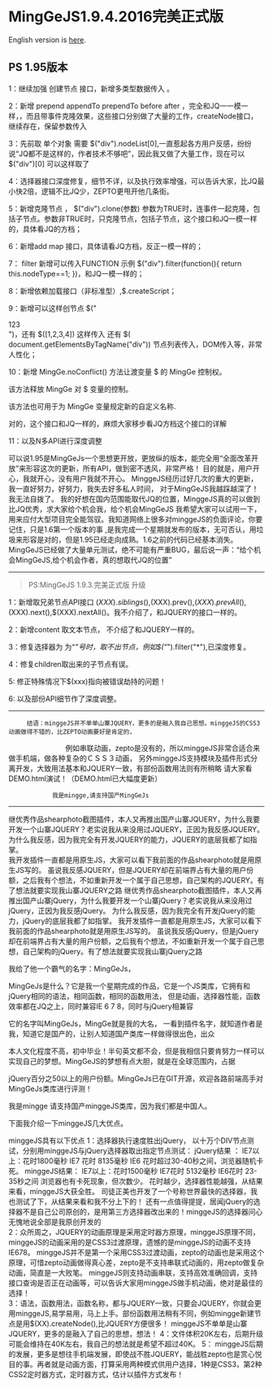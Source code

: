 # MingGeJS1.9.4.2016完美正式版

 English version is [here](README_en.md).
 
 
 
 
 
 PS 1.95版本
 ----------------------------------------------------------------
 1：继续加强 创建节点  接口，新增多类型数据传入 。
 

  2：新增 prepend appendTo prependTo before after ，完全和JQ一一模一样，，而且带事件克隆效果，这些接口分别做了大量的工作，createNode接口，继续存在，保留参数传入


  3：先前取 单个对象 需要  $("div").nodeList[0],一直惹起各方用户反感，纷纷说“JQ都不是这样的，作者技术不够吧”，因此我又做了大量工作，现在可以$("div")[0] 可以这样取了


 4：选择器接口深度修复，细节不详，以及执行效率增强，可以告诉大家，比JQ最小快2倍，逻辑不比JQ少，ZEPTO更甩开他几条街。


  5：新增克隆节点 ， $("div").clone(参数) 参数为TRUE时，连事件一起克隆，包括子节点。参数非TRUE时，只克隆节点，包括子节点，这个接口和JQ一模一样的，具体看JQ的方档；


   6：新增add  map 接口，具体请看JQ方档，反正一模一样的；


   7： filter 新增可以传入FUNCTION 示例  $("div").filter(function(){ return this.nodeType==1;  })，和JQ一模一样的；


   8：新增依赖加载接口（非标准型）,$.createScript；


   9：新增可以这样创节点 $("<div>123</div>")，还有  $([1,2,3,4]) 这样传入   还有  $( document.getElementsByTagName("div")) 节点列表传入，DOM传入等，非常人性化；


   10：新增 MingGe.noConflict() 方法让渡变量 $ 的 MingGe 控制权。

该方法释放  MingGe 对 $ 变量的控制。

 该方法也可用于为  MingGe 变量规定新的自定义名称.

对的，这个接口和JQ一样的，麻烦大家移步看JQ方档这个接口的详解


 11：以及N多API进行深度调整


  可以说1.95是MingGeJs一个思想更开放，更放纵的版本，能完全用“全面改革开放”来形容这次的更新，所有API，做到密不透风，非常严格！
  目的就是，用户开心，我就开心，没有用户我就不开心。 MinggeJS经历过好几次的重大的更新，我一直好努力，好努力，我失去好多私人时间，
  对于MingGeJS我越踩越深了！我无法自拨了。
  我的好想在国内范围能取代JQ的位置，MinggeJS真的可以做到比JQ优秀，求大家给个机会我，给个机会MingGeJS
  我希望大家可以试用一下，用来应付大型项目完全能驾驭。我知道网络上很多对minggeJS的负面评论，你要记住，只是1.6第一个版本的事
 ,是我完成一个星期就发布的版本，无可否认，用垃圾来形容是对的，但是1.95已经走向成熟。1.6之前的代码已经基本消失。 
  MingGeJS已经做了大量单元测试，绝不可能有严重BUG，最后说一声：“给个机会MingGeJS,给个机会作者，真的想取代JQ的位置”



---


>PS:MingGeJS 1.9.3.完美正式版 升级

1：新增取兄弟节点API接口 $(XXX).siblings(),$(XXX).prev(),$(XXX).prevAll(),$(XXX).next(),$(XXX).nextAll()。我不介绍了，和JQUERY的接口一样的。

2：新增content 取文本节点， 不介绍了和JQUERY一样的。

3：修复选择器为 为“*”号时，取不出节点，例如$("*").filter("*"),已深度修复。

4：修复children取出来的子节点有误。

5: 修正特殊情况下$(xxx)指向被错误劫持的问题！

6: 以及部份API细节作了深度调整。

------------------------------------------------------------------------------------------------


         结语：minggeJS并不单单山寨JQUERY，更多的是融入我自己思想。minggeJS的CSS3动画做得不错的，比ZEPTO动画要好是肯定的，
　　　　　　　　例如串联动画，zepto是没有的，所以minggeJS非常合适合来做手机端，做各种复杂的ＣＳＳ３动画，
                另外minggeJS支持模块及插件形式分离开发，大致用法基本和JQUERY一致，有部份函数用法则有所稍略
                请大家看DEMO.html演试！（DEMO.html已大幅度更新）

                我是mingge,请支持国产MingGeJs



------------
继优秀作品shearphoto截图插件，本人又再推出国产山寨JQUERY，为什么我要开发一个山寨JQUERY？老实说我从来没用过JQUERY，正因为我反感JQUERY。
为什么我反感，因为我完全有开发JQUERY的能力，JQUERY的底层我都了如指掌。  
我开发插件一直都是用原生JS，大家可以看下我前面的作品shearphoto就是用原生JS写的。  虽说我反感JQUERY，但是JQUERY却在前端界占有大量的用户份额，之后我有个想法，不如重新开发一个属于自己思想，自己架构的JQUERY。有了想法就要实现我山寨JQUERY之路
继优秀作品shearphoto截图插件，本人又再推出国产山寨jQuery，为什么我要开发一个山寨jQuery？老实说我从来没用过jQuery，正因为我反感jQuery。
为什么我反感，因为我完全有开发jQuery的能力，jQuery的底层我都了如指掌。
我开发插件一直都是用原生JS，大家可以看下我前面的作品shearphoto就是用原生JS写的。  虽说我反感jQuery，但是jQuery却在前端界占有大量的用户份额，之后我有个想法，不如重新开发一个属于自己思想，自己架构的jQuery。有了想法就要实现我山寨jQuery之路

我给了他一个霸气的名字：MingGeJs，  

MingGeJs是什么？它是我一个星期完成的作品，它是一个JS类库，它拥有和jQuery相同的语法，相同函数，相同的函数用法， 但是动画，选择器性能，函数
效率都在JQ之上，同时兼容IE 6 7 8，同时与jQuery相兼容

它的名字叫MingGeJs，MingGe就是我的大名， 一看到插件名字，就知道作者是我，知道它是国产的，让别人知道国产类库一样做得很出色，出众

本人文化程度不高，初中毕业！半句英文都不会，但是我相信只要肯努力一样可以实现自己的梦想。MingGeJS的梦想有点大胆，就是在全球范围内，占据

jQuery百分之50以上的用户份额。MingGeJs已在GIT开源，欢迎各路前端高手对MingGeJs类库进行评测！  

我是mingge    请支持国产minggeJS类库，因为我们都是中国人。    

下面我介绍一下minggeJS几大优点。

minggeJS具有以下优点
1：选择器执行速度胜出jQuery，
   以十万个DIV节点测试，分别用minggeJS与jQuery选择器取出指定节点测试：
 jQuery结果 ：     IE7以上：花时1800毫秒   IE7 花时   8135毫秒     IE6   花时超过30-40秒之间，浏览器随机卡死。
 minggeJS结果：    IE7以上：花时1500毫秒   IE7花时    5132毫秒      IE6花时 23-35秒之间   浏览器也有卡死现象，但次数少。
  花时越少，选择器性能越强，从结果来看，minggeJS大获全胜。    司徒正美也开发了一个号称世界最快的选择器，我也测试了下，从结果来看和我不分上下的！
  还有一点值得提提，居闻jQuery的选择器不是自己公司原创的，是用第三方选择器改出来的！minggeJS的选择器问心无愧地说全部是我原创开发的   
2：众所周之，JQUERY的动画原理是采用定时器方原理，minggeJS原理不同，minggeJS的动画采用的是CSS3过渡原理，遗憾的是minggeJS的动画不支持IE678。 minggeJS并不是第一个采用CSS3过渡动画，zepto的动画也是采用这个原理，可惜zepto动画做得真心差，zepto是不支持串联式动画的，用zepto做复杂动画，简直是一大败笔。   minggeJS则支持动画串联，支持高效准确回调，支持接口查询是否正在动画等，可以告诉大家用minggeJS做手机动画，绝对是最佳的选择！      
3：语法，函数用法，函数名称，都与JQUERY一致，只要会JQUERY，你就会更用minggeJS,易学易用，马上上手。部份函数用法稍有不同，例如mingge新建节点是用$(XX).createNode(),比JQUERY方便很多！
  minggeJS不单单是山寨JQUERY，更多的是融入了自己的思想，想法！
4：文件体积20K左右，后期升级可能会维持在40K左右，我自己的想法就是希望不超过40K。
5： minggeJS后期的发展，更多是想往手机端发展，即使战不胜JQUERY，能战胜zepto也是赏心悦目的事。再者就是动画方面，打算采用两种模式供用户选择，1种是CSS3，第2种CSS2定时器方式，定时器方式，估计以插件方式发布！
